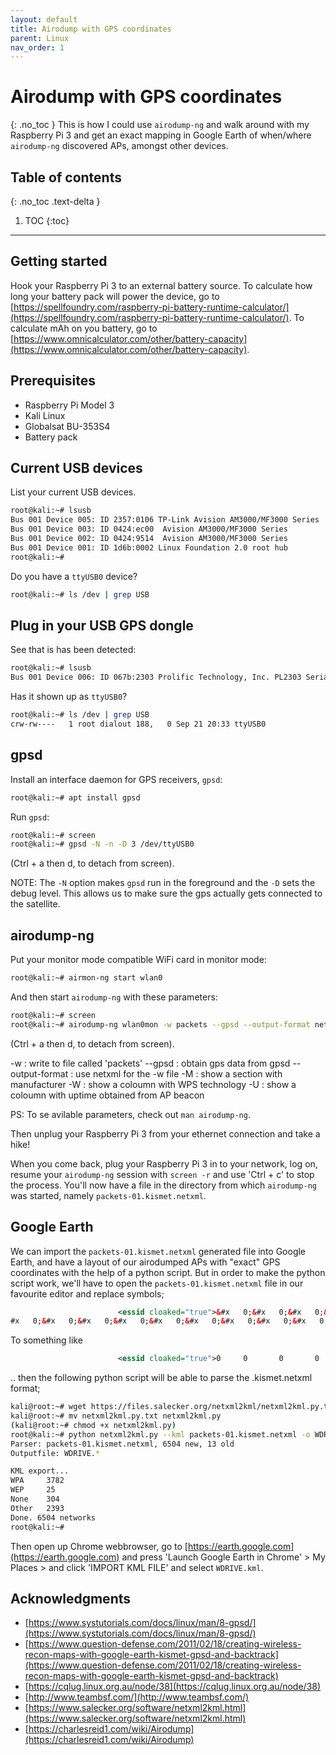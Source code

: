 ```yaml
---
layout: default
title: Airodump with GPS coordinates
parent: Linux
nav_order: 1
---
```

# Airodump with GPS coordinates
{: .no_toc }
This is how I could use `airodump-ng` and walk around with my Raspberry Pi 3 and get an exact mapping in Google Earth of when/where `airodump-ng` discovered APs, amongst other devices.

## Table of contents
{: .no_toc .text-delta }

1. TOC
{:toc}
---
## Getting started
Hook your Raspberry Pi 3 to an external battery source. To calculate how long your battery pack will power the device, go to [https://spellfoundry.com/raspberry-pi-battery-runtime-calculator/](https://spellfoundry.com/raspberry-pi-battery-runtime-calculator/). To calculate mAh on you battery, go to [https://www.omnicalculator.com/other/battery-capacity](https://www.omnicalculator.com/other/battery-capacity).

## Prerequisites
* Raspberry Pi Model 3
* Kali Linux
* Globalsat BU-353S4
* Battery pack

## Current USB devices
List your current USB devices.
```bash
root@kali:~# lsusb  
Bus 001 Device 005: ID 2357:0106 TP-Link Avision AM3000/MF3000 Series
Bus 001 Device 003: ID 0424:ec00  Avision AM3000/MF3000 Series
Bus 001 Device 002: ID 0424:9514  Avision AM3000/MF3000 Series
Bus 001 Device 001: ID 1d6b:0002 Linux Foundation 2.0 root hub
root@kali:~# 
```
Do you have a `ttyUSB0` device?
```bash
root@kali:~# ls /dev | grep USB
```

## Plug in your USB GPS dongle
See that is has been detected:
```bash
root@kali:~# lsusb 
Bus 001 Device 006: ID 067b:2303 Prolific Technology, Inc. PL2303 Serial Port
```
Has it shown up as `ttyUSB0`?
```bash
root@kali:~# ls /dev | grep USB
crw-rw----   1 root dialout 188,   0 Sep 21 20:33 ttyUSB0
```

## gpsd
Install an interface daemon for GPS receivers, `gpsd`:
```bash
root@kali:~# apt install gpsd
```
Run `gpsd`:
```bash
root@kali:~# screen
root@kali:~# gpsd -N -n -D 3 /dev/ttyUSB0
```
(Ctrl + a then d, to detach from screen).

NOTE: The `-N` option makes `gpsd` run in the foreground and the `-D` sets the debug level. 
This allows us to make sure the gps actually gets connected to the satellite.

## airodump-ng
Put your monitor mode compatible WiFi card in monitor mode:
```bash
root@kali:~# airmon-ng start wlan0
```
And then start `airodump-ng` with these parameters:
```bash
root@kali:~# screen
root@kali:~# airodump-ng wlan0mon -w packets --gpsd --output-format netxml -M -W -U
```
(Ctrl + a then d, to detach from screen).

-w : write to file called 'packets'
--gpsd : obtain gps data from gpsd
--output-format : use netxml for the -w file
-M : show a section with manufacturer
-W : show a coloumn with WPS technology
-U : show a coloumn with uptime obtained from AP beacon

PS: To se avilable parameters, check out `man airodump-ng`.

Then unplug your Raspberry Pi 3 from your ethernet connection and take a hike!

When you come back, plug your Raspberry Pi 3 in to your network, log on, resume your `airodump-ng` session with `screen -r` and use 'Ctrl + c' to stop the process. You'll now have a file in the directory from which `airodump-ng` was started, namely `packets-01.kismet.netxml`. 

## Google Earth
We can import the `packets-01.kismet.netxml` generated file into Google Earth, and have a layout of our airodumped APs with "exact" GPS coordinates with the help of a python script. But in order to make the python script work, we'll have to open the `packets-01.kismet.netxml` file in our favourite editor and replace symbols; 
```xml
                        <essid cloaked="true">&#x   0;&#x   0;&#x   0;&#x   0;&#x   0;&#x   0;&#x   0;&#x   0;&#x   0;&#x   0;&#x   0;&#x   0;&#x   0;&#x   0;&#x   0;&#x   0;&
#x   0;&#x   0;&#x   0;&#x   0;&#x   0;&#x   0;&#x   0;&#x   0;&#x   0;&#x   0;&#x   0;&#x   0;</essid>
```
To something like
```xml
                        <essid cloaked="true">0     0       0       0       0       0       0       0       0       0       0       0       0       0       0       0       0       0       0       0       0       0       0       0       0       0       0       0       0       0/essid>
```
.. then the following python script will be able to parse the .kismet.netxml format;

```bash
kali@root:~# wget https://files.salecker.org/netxml2kml/netxml2kml.py.txt
kali@root:~# mv netxml2kml.py.txt netxml2kml.py
(kali@root:~# chmod +x netxml2kml.py)
root@kali:~# python netxml2kml.py --kml packets-01.kismet.netxml -o WDRIVE
Parser: packets-01.kismet.netxml, 6504 new, 13 old
Outputfile: WDRIVE.*

KML export...
WPA     3782
WEP     25
None    304
Other   2393
Done. 6504 networks
root@kali:~# 
```
Then open up Chrome webbrowser, go to [https://earth.google.com](https://earth.google.com) and press 'Launch Google Earth in Chrome' > My Places > and click 'IMPORT KML FILE' and select `WDRIVE.kml`.

## Acknowledgments 
* [https://www.systutorials.com/docs/linux/man/8-gpsd/](https://www.systutorials.com/docs/linux/man/8-gpsd/)
* [https://www.question-defense.com/2011/02/18/creating-wireless-recon-maps-with-google-earth-kismet-gpsd-and-backtrack](https://www.question-defense.com/2011/02/18/creating-wireless-recon-maps-with-google-earth-kismet-gpsd-and-backtrack)
* [https://cqlug.linux.org.au/node/38](https://cqlug.linux.org.au/node/38)
* [http://www.teambsf.com/](http://www.teambsf.com/)
* [https://www.salecker.org/software/netxml2kml.html](https://www.salecker.org/software/netxml2kml.html)
* [https://charlesreid1.com/wiki/Airodump](https://charlesreid1.com/wiki/Airodump)
